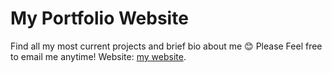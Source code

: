 # My Portfolio Website

Find all my most current projects and brief bio about me 😊 
Please Feel free to email me anytime! 
Website: [my website](https://portfolio-et.herokuapp.com/).
